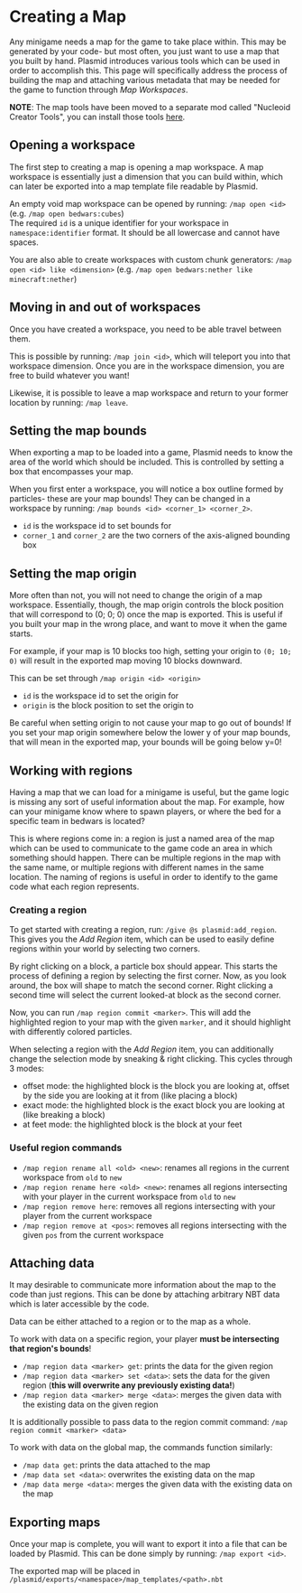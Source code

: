 # Creating a Map
Any minigame needs a map for the game to take place within. This may be generated by your code- but most often, you just want to use a map that you built by hand. Plasmid introduces various tools which can be used in order to accomplish this. This page will specifically address the process of building the map and attaching various metadata that may be needed for the game to function through _Map Workspaces_.

**NOTE**: The map tools have been moved to a separate mod called "Nucleoid Creator Tools", you can install those tools [here](https://modrinth.com/mod/nucleoid-creator-tools).

## Opening a workspace
The first step to creating a map is opening a map workspace. A map workspace is essentially just a dimension that you can build within, which can later be exported into a map template file readable by Plasmid.

An empty void map workspace can be opened by running: `/map open <id>` (e.g. `/map open bedwars:cubes`)  
The required `id` is a unique identifier for your workspace in `namespace:identifier` format. It should be all lowercase and cannot have spaces.

You are also able to create workspaces with custom chunk generators: `/map open <id> like <dimension>` (e.g. `/map open bedwars:nether like minecraft:nether`)

## Moving in and out of workspaces
Once you have created a workspace, you need to be able travel between them.

This is possible by running: `/map join <id>`, which will teleport you into that workspace dimension.
Once you are in the workspace dimension, you are free to build whatever you want!

Likewise, it is possible to leave a map workspace and return to your former location by running: `/map leave`.

## Setting the map bounds
When exporting a map to be loaded into a game, Plasmid needs to know the area of the world which should be included. This is controlled by setting a box that encompasses your map.

When you first enter a workspace, you will notice a box outline formed by particles- these are your map bounds! They can be changed in a workspace by running: `/map bounds <id> <corner_1> <corner_2>`.
  - `id` is the workspace id to set bounds for
  - `corner_1` and `corner_2` are the two corners of the axis-aligned bounding box

## Setting the map origin
More often than not, you will not need to change the origin of a map workspace. Essentially, though, the map origin controls the block position that will correspond to (0; 0; 0) once the map is exported. This is useful if you built your map in the wrong place, and want to move it when the game starts.

For example, if your map is 10 blocks too high, setting your origin to `(0; 10; 0)` will result in the exported map moving 10 blocks downward.

This can be set through `/map origin <id> <origin>`
  - `id` is the workspace id to set the origin for
  - `origin` is the block position to set the origin to

Be careful when setting origin to not cause your map to go out of bounds! If you set your map origin somewhere below the lower y of your map bounds, that will mean in the exported map, your bounds will be going below y=0!

## Working with regions
Having a map that we can load for a minigame is useful, but the game logic is missing any sort of useful information about the map. For example, how can your minigame know where to spawn players, or where the bed for a specific team in bedwars is located?

This is where regions come in: a region is just a named area of the map which can be used to communicate to the game code an area in which something should happen. There can be multiple regions in the map with the same name, or multiple regions with different names in the same location. The naming of regions is useful in order to identify to the game code what each region represents.

### Creating a region
To get started with creating a region, run: `/give @s plasmid:add_region`. This gives you the _Add Region_ item, which can be used to easily define regions within your world by selecting two corners.

By right clicking on a block, a particle box should appear. This starts the process of defining a region by selecting the first corner. Now, as you look around, the box will shape to match the second corner. Right clicking a second time will select the current looked-at block as the second corner.

Now, you can run `/map region commit <marker>`. This will add the highlighted region to your map with the given `marker`, and it should highlight with differently colored particles.

When selecting a region with the _Add Region_ item, you can additionally change the selection mode by sneaking & right clicking. This cycles through 3 modes:
  - offset mode: the highlighted block is the block you are looking at, offset by the side you are looking at it from (like placing a block)
  - exact mode: the highlighted block is the exact block you are looking at (like breaking a block)
  - at feet mode: the highlighted block is the block at your feet

### Useful region commands
 - `/map region rename all <old> <new>`: renames all regions in the current workspace from `old` to `new`
 - `/map region rename here <old> <new>`: renames all regions intersecting with your player in the current workspace from `old` to `new`
 - `/map region remove here`:  removes all regions intersecting with your player from the current workspace
 - `/map region remove at <pos>`: removes all regions intersecting with the given `pos` from the current workspace

## Attaching data
It may desirable to communicate more information about the map to the code than just regions. This can be done by attaching arbitrary NBT data which is later accessible by the code.

Data can be either attached to a region or to the map as a whole.

To work with data on a specific region, your player **must be intersecting that region's bounds**!
  - `/map region data <marker> get`: prints the data for the given region
  - `/map region data <marker> set <data>`: sets the data for the given region (**this will overwrite any previously existing data!**)
  - `/map region data <marker> merge <data>`: merges the given data with the existing data on the given region

It is additionally possible to pass data to the region commit command: `/map region commit <marker> <data>`

To work with data on the global map, the commands function similarly:
  - `/map data get`: prints the data attached to the map
  - `/map data set <data>`: overwrites the existing data on the map
  - `/map data merge <data>`: merges the given data with the existing data on the map

## Exporting maps
Once your map is complete, you will want to export it into a file that can be loaded by Plasmid. This can be done simply by running: `/map export <id>`.

The exported map will be placed in `/plasmid/exports/<namespace>/map_templates/<path>.nbt`

